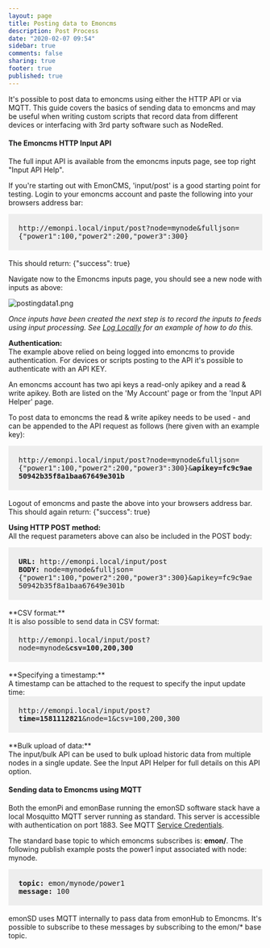 ```yaml
---
layout: page
title: Posting data to Emoncms
description: Post Process
date: "2020-02-07 09:54"
sidebar: true
comments: false
sharing: true
footer: true
published: true
---
```


It's possible to post data to emoncms using either the HTTP API or via MQTT. This guide covers the basics of sending data to emoncms and may be useful when writing custom scripts that record data from different devices or interfacing with 3rd party software such as NodeRed.

#### The Emoncms HTTP Input API

The full input API is available from the emoncms inputs page, see top right "Input API Help".

If you're starting out with EmonCMS, 'input/post' is a good starting point for testing. Login to your emoncms account and paste the following into your browsers address bar:

<div style="font-family:monospace; font-size:14px; background-color: #eee; padding: 20px;">
http://emonpi.local/input/post?node=mynode&fulljson={"power1":100,"power2":200,"power3":300}
</div>
<br>
This should return: {"success": true}

Navigate now to the Emoncms inputs page, you should see a new node with inputs as above:

![postingdata1.png](/images/emoncms/postingdata1.png)

*Once inputs have been created the next step is to record the inputs to feeds using input processing. See [Log Locally](/setup/local) for an example of how to do this.*


**Authentication:**<br>
The example above relied on being logged into emoncms to provide authentication. For devices or scripts posting to the API it's possible to authenticate with an API KEY.

An emoncms account has two api keys a read-only apikey and a read & write apikey. Both are listed on the 'My Account' page or from the 'Input API Helper' page. 

To post data to emoncms the read & write apikey needs to be used - and can be appended to the API request as follows (here given with an example key):

<div style="font-family:monospace; font-size:14px; background-color: #eee; padding: 20px;">
http://emonpi.local/input/post?node=mynode&fulljson={"power1":100,"power2":200,"power3":300}&<b>apikey=fc9c9ae50942b35f8a1baa67649e301b</b>
</div>
<br>
Logout of emoncms and paste the above into your browsers address bar. This should again return: {"success": true}

**Using HTTP POST method:**
<br>All the request parameters above can also be included in the POST body:

<div style="font-family:monospace; font-size:14px; background-color: #eee; padding: 20px;">
<b>URL:</b> http://emonpi.local/input/post<br>
<b>BODY:</b> node=mynode&fulljson={"power1":100,"power2":200,"power3":300}&apikey=fc9c9ae50942b35f8a1baa67649e301b
</div>
<br>
**CSV format:**
<br>It is also possible to send data in CSV format:

<div style="font-family:monospace; font-size:14px; background-color: #eee; padding: 20px;">
http://emonpi.local/input/post?node=mynode&<b>csv=100,200,300</b>
</div>
<br>
**Specifying a timestamp:**
<br>A timestamp can be attached to the request to specify the input update time:

<div style="font-family:monospace; font-size:14px; background-color: #eee; padding: 20px;">
http://emonpi.local/input/post?<b>time=1581112821</b>&node=1&csv=100,200,300
</div>
<br>
**Bulk upload of data:**
<br>The input/bulk API can be used to bulk upload historic data from multiple nodes in a single update. See the Input API Helper for full details on this API option.

#### Sending data to Emoncms using MQTT

Both the emonPi and emonBase running the emonSD software stack have a local Mosquitto MQTT server running as standard. This server is accessible with authentication on port 1883. See MQTT [Service Credentials](/technical/credentials).

The standard base topic to which emoncms subscribes is: **emon/**. The following publish example posts the power1 input associated with node: mynode.

<div style="font-family:monospace; font-size:14px; background-color: #eee; padding: 20px;">
<b>topic:</b> emon/mynode/power1<br>
<b>message:</b> 100
</div>
<br>
emonSD uses MQTT internally to pass data from emonHub to Emoncms. It's possible to subscribe to these messages by subscribing to the emon/* base topic.

